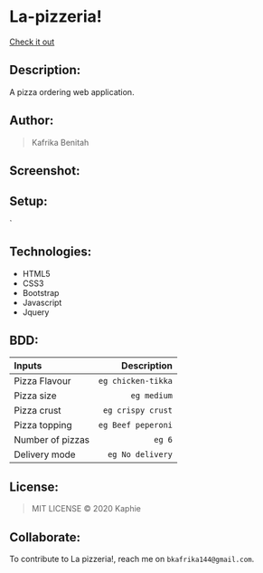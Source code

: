 # La-pizzeria!

[Check it out](https://kaphie.github.io/La-pizzeria/)

## Description: 
A pizza ordering web application.

## Author:
> Kafrika Benitah

## Screenshot:


## Setup:
`
## Technologies:
* HTML5
* CSS3
* Bootstrap
* Javascript
* Jquery

## BDD:
| Inputs |  Description |
| :---         |          ---: |
| Pizza Flavour   | `eg chicken-tikka`|
| Pizza size     | `eg medium`   |
| Pizza crust    | `eg crispy crust`   |
| Pizza topping    | `eg Beef peperoni`  |
| Number of pizzas   | `eg 6`   |
| Delivery mode   | `eg No delivery`   |

## License:
>MIT LICENSE &copy; 2020 Kaphie

## Collaborate:
To contribute to La pizzeria!, reach me on `bkafrika144@gmail.com`.
